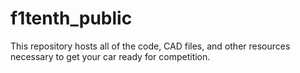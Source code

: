 # f1tenth_public

This repository hosts all of the code, CAD files, and other resources necessary to get your car ready for competition.